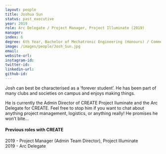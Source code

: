 ```yaml
---
layout: people
title: Joshua Sun
status: past_executive
year: 2019
role: Arc Delegate / Project Manager, Project Illuminate (2019)
manager: 
index: 6
degree: 6th Year, Bachelor of Mechatronic Engineering (Honours) / Commerce (Human Resources)
image: /images/people/Josh_Sun.jpg
email:
website-url: 
instagram-id: 
twitter-id: 
linkedin-url:
github-id: 
---
```

Josh can best be characterised as a ‘forever student’. He has been part of many clubs and societies on campus and enjoys making things. <br>

He is currently the Admin Director of CREATE Project Iluminate and the Arc Delegate for CREATE. Feel free to stop him if you want to chat about anything project management, logistics, or anything really! He promises he won’t bite… 

<h4>Previous roles with CREATE</h4>
2019 - Project Manager (Admin Team Director), Project Illuminate <br>
2019 - Arc Delegate
